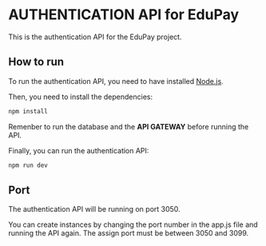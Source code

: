 # AUTHENTICATION API for EduPay

This is the authentication API for the EduPay project.

## How to run

To run the authentication API, you need to have installed [Node.js](https://nodejs.org/en/).

Then, you need to install the dependencies:

```bash
npm install
```

Remenber to run the database and the **API GATEWAY** before running the API.

Finally, you can run the authentication API:

```bash
npm run dev
```

## Port

The authentication API will be running on port 3050.

You can create instances by changing the port number in the app.js file and running the API again. The assign port must be between 3050 and 3099.
